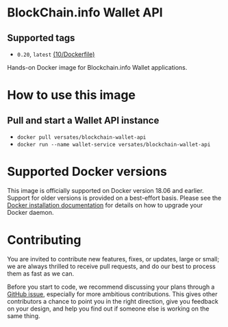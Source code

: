 # BlockChain.info Wallet API
## Supported tags
* `0.20`, `latest` [(10/Dockerfile)](https://github.com/versates/docker/blob/latest/bitcoin/blockchain.info/wallet-api/Dockerfile)

Hands-on Docker image for Blockchain.info Wallet applications.


# How to use this image
## Pull and start a Wallet API instance
* `docker pull versates/blockchain-wallet-api`
* `docker run --name wallet-service versates/blockchain-wallet-api`

# Supported Docker versions
This image is officially supported on Docker version 18.06 and earlier.
Support for older versions is provided on a best-effort basis.
Please see the [Docker installation documentation](https://docs.docker.com/install/) for details on how to upgrade your Docker daemon.

# Contributing
You are invited to contribute new features, fixes, or updates, large or small; we are always thrilled to receive pull requests, and do our best to process them as fast as we can.

Before you start to code, we recommend discussing your plans through a [GitHub issue](https://github.com/versates/docker/issues), especially for more ambitious contributions. This gives other contributors a chance to point you in the right direction, give you feedback on your design, and help you find out if someone else is working on the same thing.
